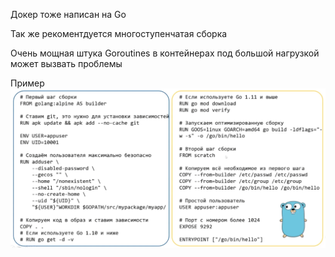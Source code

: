 Докер тоже написан на Go

Так же рекоментдуется многоступенчатая сборка

Очень мощная штука Goroutines в контейнерах под большой нагрузкой может вызвать проблемы

Пример
![dockerFile_go](img/df_go.png)
